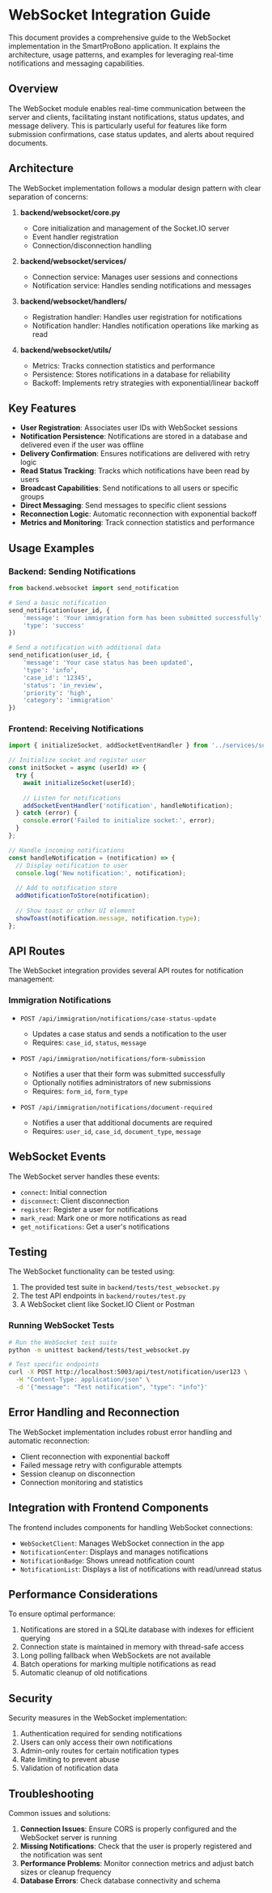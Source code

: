 # WebSocket Integration Guide

This document provides a comprehensive guide to the WebSocket implementation in the SmartProBono application. It explains the architecture, usage patterns, and examples for leveraging real-time notifications and messaging capabilities.

## Overview

The WebSocket module enables real-time communication between the server and clients, facilitating instant notifications, status updates, and message delivery. This is particularly useful for features like form submission confirmations, case status updates, and alerts about required documents.

## Architecture

The WebSocket implementation follows a modular design pattern with clear separation of concerns:

1. **backend/websocket/core.py**
   - Core initialization and management of the Socket.IO server
   - Event handler registration
   - Connection/disconnection handling

2. **backend/websocket/services/**
   - Connection service: Manages user sessions and connections
   - Notification service: Handles sending notifications and messages

3. **backend/websocket/handlers/**
   - Registration handler: Handles user registration for notifications
   - Notification handler: Handles notification operations like marking as read

4. **backend/websocket/utils/**
   - Metrics: Tracks connection statistics and performance
   - Persistence: Stores notifications in a database for reliability
   - Backoff: Implements retry strategies with exponential/linear backoff

## Key Features

- **User Registration**: Associates user IDs with WebSocket sessions
- **Notification Persistence**: Notifications are stored in a database and delivered even if the user was offline
- **Delivery Confirmation**: Ensures notifications are delivered with retry logic
- **Read Status Tracking**: Tracks which notifications have been read by users
- **Broadcast Capabilities**: Send notifications to all users or specific groups
- **Direct Messaging**: Send messages to specific client sessions
- **Reconnection Logic**: Automatic reconnection with exponential backoff
- **Metrics and Monitoring**: Track connection statistics and performance

## Usage Examples

### Backend: Sending Notifications

```python
from backend.websocket import send_notification

# Send a basic notification
send_notification(user_id, {
    'message': 'Your immigration form has been submitted successfully',
    'type': 'success'
})

# Send a notification with additional data
send_notification(user_id, {
    'message': 'Your case status has been updated',
    'type': 'info',
    'case_id': '12345',
    'status': 'in_review',
    'priority': 'high',
    'category': 'immigration'
})
```

### Frontend: Receiving Notifications

```javascript
import { initializeSocket, addSocketEventHandler } from '../services/socket';

// Initialize socket and register user
const initSocket = async (userId) => {
  try {
    await initializeSocket(userId);
    
    // Listen for notifications
    addSocketEventHandler('notification', handleNotification);
  } catch (error) {
    console.error('Failed to initialize socket:', error);
  }
};

// Handle incoming notifications
const handleNotification = (notification) => {
  // Display notification to user
  console.log('New notification:', notification);
  
  // Add to notification store
  addNotificationToStore(notification);
  
  // Show toast or other UI element
  showToast(notification.message, notification.type);
};
```

## API Routes

The WebSocket integration provides several API routes for notification management:

### Immigration Notifications

- `POST /api/immigration/notifications/case-status-update`
  - Updates a case status and sends a notification to the user
  - Requires: `case_id`, `status`, `message`

- `POST /api/immigration/notifications/form-submission`
  - Notifies a user that their form was submitted successfully
  - Optionally notifies administrators of new submissions
  - Requires: `form_id`, `form_type`

- `POST /api/immigration/notifications/document-required`
  - Notifies a user that additional documents are required
  - Requires: `user_id`, `case_id`, `document_type`, `message`

## WebSocket Events

The WebSocket server handles these events:

- `connect`: Initial connection
- `disconnect`: Client disconnection
- `register`: Register a user for notifications
- `mark_read`: Mark one or more notifications as read
- `get_notifications`: Get a user's notifications

## Testing

The WebSocket functionality can be tested using:

1. The provided test suite in `backend/tests/test_websocket.py`
2. The test API endpoints in `backend/routes/test.py`
3. A WebSocket client like Socket.IO Client or Postman

### Running WebSocket Tests

```bash
# Run the WebSocket test suite
python -m unittest backend/tests/test_websocket.py

# Test specific endpoints
curl -X POST http://localhost:5003/api/test/notification/user123 \
  -H "Content-Type: application/json" \
  -d '{"message": "Test notification", "type": "info"}'
```

## Error Handling and Reconnection

The WebSocket implementation includes robust error handling and automatic reconnection:

- Client reconnection with exponential backoff
- Failed message retry with configurable attempts
- Session cleanup on disconnection
- Connection monitoring and statistics

## Integration with Frontend Components

The frontend includes components for handling WebSocket connections:

- `WebSocketClient`: Manages WebSocket connection in the app
- `NotificationCenter`: Displays and manages notifications
- `NotificationBadge`: Shows unread notification count
- `NotificationList`: Displays a list of notifications with read/unread status

## Performance Considerations

To ensure optimal performance:

1. Notifications are stored in a SQLite database with indexes for efficient querying
2. Connection state is maintained in memory with thread-safe access
3. Long polling fallback when WebSockets are not available
4. Batch operations for marking multiple notifications as read
5. Automatic cleanup of old notifications

## Security

Security measures in the WebSocket implementation:

1. Authentication required for sending notifications
2. Users can only access their own notifications
3. Admin-only routes for certain notification types
4. Rate limiting to prevent abuse
5. Validation of notification data

## Troubleshooting

Common issues and solutions:

1. **Connection Issues**: Ensure CORS is properly configured and the WebSocket server is running
2. **Missing Notifications**: Check that the user is properly registered and the notification was sent
3. **Performance Problems**: Monitor connection metrics and adjust batch sizes or cleanup frequency
4. **Database Errors**: Check database connectivity and schema 